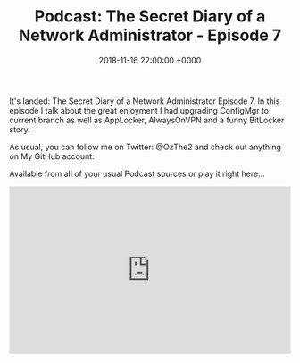 ﻿---
layout: post
title:  "Podcast: The Secret Diary of a Network Administrator - Episode 7"
date:   2018-11-16 22:00:00 +0000
categories: Podcast
tags: [podcast,configmgr,powershell,applocker,aovpn,bitlocker]
---
It's landed: The Secret Diary of a Network Administrator Episode 7.
In this episode I talk about the great enjoyment I had upgrading ConfigMgr to current branch as well as AppLocker, AlwaysOnVPN and a funny BitLocker story.

As usual, you can follow me on Twitter: @OzThe2 and check out anything on My GitHub account: [](https://github.com/OzThe2)

Available from all of your usual Podcast sources or play it right here...

<iframe width="100%" height="300" scrolling="no" frameborder="no" allow="autoplay" src="https://w.soundcloud.com/player/?url=https%3A//api.soundcloud.com/tracks/545807598&color=%23b4b4b4&auto_play=false&hide_related=false&show_comments=true&show_user=true&show_reposts=false&show_teaser=true&visual=true"></iframe>